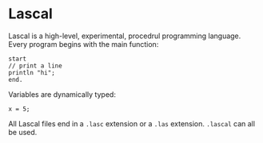 # Lascal

Lascal is a high-level, experimental, procedrul programming language. Every program begins with the main function:

    start
    // print a line
    println "hi";
    end.
    
Variables are dynamically typed:

    x = 5;

All Lascal files end in a `.lasc` extension or a `.las` extension. `.lascal` can all be used.   

